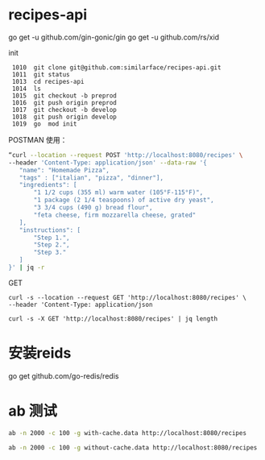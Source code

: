 # recipes-api

go get -u github.com/gin-gonic/gin
go get -u github.com/rs/xid

init
``` text
 1010  git clone git@github.com:similarface/recipes-api.git
 1011  git status
 1013  cd recipes-api
 1014  ls
 1015  git checkout -b preprod
 1016  git push origin preprod
 1017  git checkout -b develop
 1018  git push origin develop
 1019  go  mod init
```


POSTMAN 使用：

``` bash
“curl --location --request POST 'http://localhost:8080/recipes' \
--header 'Content-Type: application/json' --data-raw '{
   "name": "Homemade Pizza",
   "tags" : ["italian", "pizza", "dinner"],
   "ingredients": [
       "1 1/2 cups (355 ml) warm water (105°F-115°F)",
       "1 package (2 1/4 teaspoons) of active dry yeast",
       "3 3/4 cups (490 g) bread flour",
       "feta cheese, firm mozzarella cheese, grated"
   ],
   "instructions": [
       "Step 1.",
       "Step 2.",
       "Step 3."
   ]
}' | jq -r
```

GET
``` postman
curl -s --location --request GET 'http://localhost:8080/recipes' \
--header 'Content-Type: application/json
```

``` postman
curl -s -X GET 'http://localhost:8080/recipes' | jq length
```





# 安装reids

go get github.com/go-redis/redis


# ab 测试
```bash
ab -n 2000 -c 100 -g with-cache.data http://localhost:8080/recipes

ab -n 2000 -c 100 -g without-cache.data http://localhost:8080/recipes
```